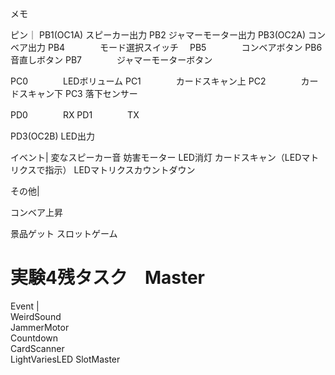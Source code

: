 メモ

ピン｜
PB1(OC1A) スピーカー出力
PB2       ジャマーモーター出力
PB3(OC2A) コンベア出力
PB4　　　　モード選択スイッチ　
PB5　　　　コンベアボタン
PB6　　　　音直しボタン
PB7　　　　ジャマーモーターボタン

PC0　　　　LEDボリューム
PC1　　　　カードスキャン上
PC2　　　　カードスキャン下
PC3       落下センサー

PD0　　　　RX
PD1　　　　TX

PD3(OC2B) LED出力


イベント|
  変なスピーカー音
  妨害モーター
  LED消灯
  カードスキャン（LEDマトリクスで指示）
  LEDマトリクスカウントダウン
 
  その他|
 
  コンベア上昇
  
  景品ゲット
  スロットゲーム

# 実験4残タスク　Master

Event |       
WeirdSound        
JammerMotor        
Countdown          
CardScanner         
LightVariesLED 
SlotMaster           
